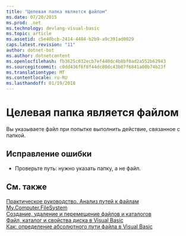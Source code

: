```yaml
---
title: "Целевая папка является файлом"
ms.date: 07/20/2015
ms.prod: .net
ms.technology: devlang-visual-basic
ms.topic: article
ms.assetid: c5e40bcb-2414-4484-b2b9-a9c391ad0029
caps.latest.revision: "11"
author: dotnet-bot
ms.author: dotnetcontent
ms.openlocfilehash: fb3625c032ecb7ef440dc4b8bf0ad2a552b62943
ms.sourcegitcommit: c0dd436f6f8f44dc80dc43b07f6841a00b74b23f
ms.translationtype: MT
ms.contentlocale: ru-RU
ms.lasthandoff: 01/19/2018
---
```

# <a name="target-folder-is-a-file"></a>Целевая папка является файлом
Вы указываете файл при попытке выполнить действие, связанное с папкой.  
  
## <a name="to-correct-this-error"></a>Исправление ошибки  
  
-   Проверьте путь: нужно указать папку, а не файл.  
  
## <a name="see-also"></a>См. также  
 [Практическое руководство. Анализ путей к файлам](../../visual-basic/developing-apps/programming/drives-directories-files/how-to-parse-file-paths.md)  
 [My.Computer.FileSystem](xref:Microsoft.VisualBasic.FileIO.FileSystem)  
 [Создание, удаление и перемещение файлов и каталогов](../../visual-basic/developing-apps/programming/drives-directories-files/creating-deleting-and-moving-files-and-directories.md)  
 [Файл, каталог и свойства диска в Visual Basic](http://msdn.microsoft.com/library/131593e9-d1b0-4c89-9c03-ae8afc458829)  
 [Как: определение абсолютного пути файла в Visual Basic](http://msdn.microsoft.com/library/4c6769df-e9b9-4b69-bfdf-ce4cfbda30ff)
